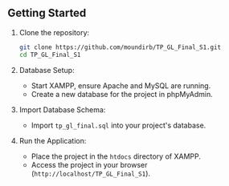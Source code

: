 ## Getting Started

1. Clone the repository:
    ```bash
    git clone https://github.com/moundirb/TP_GL_Final_S1.git
    cd TP_GL_Final_S1
    ```

2. Database Setup:
    - Start XAMPP, ensure Apache and MySQL are running.
    - Create a new database for the project in phpMyAdmin.

3. Import Database Schema:
    - Import `tp_gl_final.sql` into your project's database.

4. Run the Application:
    - Place the project in the `htdocs` directory of XAMPP.
    - Access the project in your browser (`http://localhost/TP_GL_Final_S1`).
